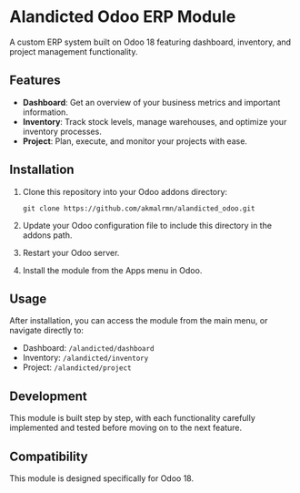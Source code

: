 # Alandicted Odoo ERP Module

A custom ERP system built on Odoo 18 featuring dashboard, inventory, and project management functionality.

## Features

- **Dashboard**: Get an overview of your business metrics and important information.
- **Inventory**: Track stock levels, manage warehouses, and optimize your inventory processes.
- **Project**: Plan, execute, and monitor your projects with ease.

## Installation

1. Clone this repository into your Odoo addons directory:
   ```
   git clone https://github.com/akmalrmn/alandicted_odoo.git
   ```

2. Update your Odoo configuration file to include this directory in the addons path.

3. Restart your Odoo server.

4. Install the module from the Apps menu in Odoo.

## Usage

After installation, you can access the module from the main menu, or navigate directly to:

- Dashboard: `/alandicted/dashboard`
- Inventory: `/alandicted/inventory`
- Project: `/alandicted/project`

## Development

This module is built step by step, with each functionality carefully implemented and tested before moving on to the next feature.

## Compatibility

This module is designed specifically for Odoo 18. 